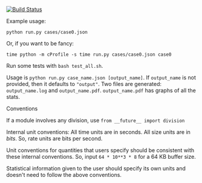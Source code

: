 [![Build Status](https://travis-ci.org/AGFeldman/jaka.svg?branch=master)](https://travis-ci.org/AGFeldman/jaka)

Example usage:

`python run.py cases/case0.json`

Or, if you want to be fancy:

`time python -m cProfile -s time run.py cases/case0.json case0`

Run some tests with `bash test_all.sh`.

Usage is `python run.py case_name.json [output_name]`. If `output_name` is not provided, then it defaults to `"output"`. Two files are generated: `output_name.log` and `output_name.pdf`. `output_name.pdf` has graphs of all the stats.

Conventions

If a module involves any division, use `from __future__ import division`

Internal unit conventions: All time units are in seconds. All size units are in *bits*. So, rate units are bits per second. 

Unit conventions for quantities that users specify should be consistent with these internal conventions. So, input `64 * 10**3 * 8` for a 64 KB buffer size.

Statistical information given to the user should specify its own units and doesn't need to follow the above conventions.
